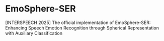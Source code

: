 # EmoSphere-SER
[INTERSPEECH 2025] ​​​The official implementation of EmoSphere-SER: Enhancing Speech Emotion Recognition through Spherical Representation with Auxiliary Classification
